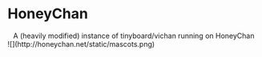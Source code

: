 # HoneyChan
<center>A (heavily modified) instance of tinyboard/vichan running on HoneyChan</center>
![](http://honeychan.net/static/mascots.png)
